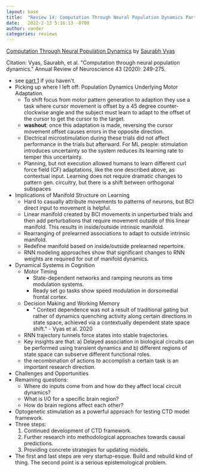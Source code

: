 ```yaml
---
layout: base
title:  "Review 14: Computation Through Neural Population Dynamics Part 2"
date:   2022-2-13 5:16:13 -0700
author: xander
categories: reviews
---
```




[Computation Through Neural Population Dynamics](https://www.annualreviews.org/doi/pdf/10.1146/annurev-neuro-092619-094115) by [Saurabh Vyas](https://smvyas.github.io/)

Citation: Vyas, Saurabh, et al. "Computation through neural population dynamics." Annual Review of Neuroscience 43 (2020): 249-275.

- see [part 1](https://xanderladd.github.io/reviews/review13/) if you haven't.
- Picking up where I left off: Population Dynamics Underlying Motor Adaptation.
    - To shift focus from motor pattern generation to adaption they use a task where cursor movement is offset by a 45 degree counter-clockwise angle and the subject must learn to adapt to the offset of the cursor to get the cursor to the target.
    - **washout**: once this adaptation is made, reversing the cursor movement offset causes errors in the opposite direction.
    - Electrical microstimulation during these trials did not affect performance in the trials but afterward. For ML people: stimulation introduces uncertainty so the system reduces its learning rate to temper this uncertainty.
    - Planning, but not execution allowed humans to learn different curl force field (CF) adaptations, like the one described above, as contextual input. Learning does not require dramatic changes to pattern gen. circuitry, but there is a shift between orthogonal subspaces 
- Implications of Manifold Structure on Learning
    - Hard to casually attribute movements to patterns of neurons, but BCI direct input to movement is helpful.
    - Linear manifold created by BCI movements in unperturbed trials and then add perturbations that require movement outside of this linear manifold. This results in inside/outside intrinsic manifold.
    - Rearranging of prelearned associations to adapt to outside intrinsic manifold.
    - Redefine manifold based on inside/outside prelearned repertoire.
    - RNN modeling approaches show that significant changes to RNN weights are required for out of manifold dynamics.
- Dynamical Systems in Cognition
    - Motor Timing
        - State-dependent networks and ramping neurons as time modulation systems.
        - Ready set go tasks show speed modulation in dorsomedial frontal cortex.
    - Decision Making and Working Memory
        - " Context dependence was not a result of traditional gating but rather of dynamics quenching activity along certain directions in state space, achieved via a contextually dependent state space shift." - Vyas et al. 2020
    - RNN trajectory tunnels force states into stable trajectories.
    - Key insights are that: a) Delayed association in biological circuits can be performed using transient dynamics and b) different regions of state space can subserve different functional roles.
    - the recombination of actions to accomplish a certain task is an important research direction.
- Challenges and Opportunities
- Remaining questions:
    - Where do inputs come from and how do they affect local circuit dynamics?
    - What is I/O for a specific brain region?
    - How do brain regions affect each other?
- Optogenetic stimulation as a powerful approach for testing CTD model framework.
-  Three steps:
    1. Continued development of CTD framework.
    2. Further research into methodological approaches towards causal predictions.
    3. Providing concrete strategies for updating models.
- The first and last steps are very startup-esque. Build and rebuild kind of thing. The second point is a serious epistemological problem.
